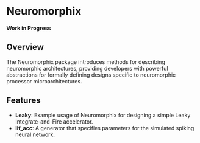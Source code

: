 # Neuromorphix

**Work in Progress**

## Overview

The Neuromorphix package introduces methods for describing neuromorphic architectures, providing developers with powerful abstractions for formally defining designs specific to neuromorphic processor microarchitectures.

## Features

- **Leaky**: Example usage of Neuromorphix for designing a simple Leaky Integrate-and-Fire accelerator.
- **lif_acc**: A generator that specifies parameters for the simulated spiking neural network.